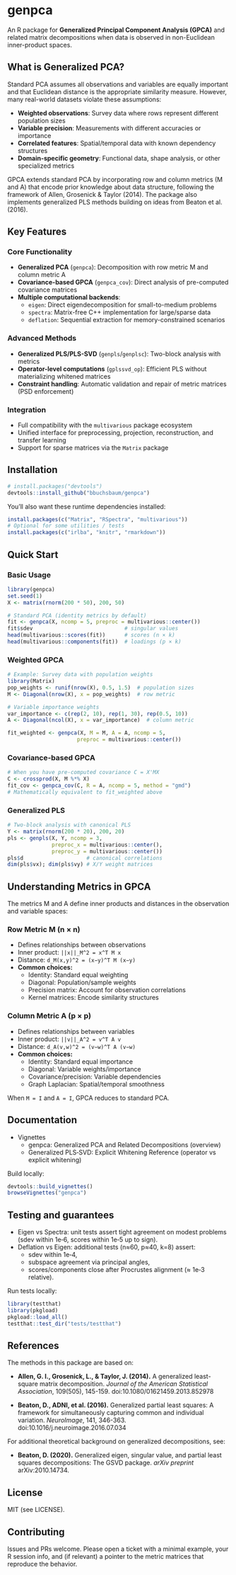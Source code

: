 # genpca

An R package for **Generalized Principal Component Analysis (GPCA)** and related matrix decompositions when data is observed in non-Euclidean inner-product spaces. 

## What is Generalized PCA?

Standard PCA assumes all observations and variables are equally important and that Euclidean distance is the appropriate similarity measure. However, many real-world datasets violate these assumptions:

- **Weighted observations**: Survey data where rows represent different population sizes
- **Variable precision**: Measurements with different accuracies or importance
- **Correlated features**: Spatial/temporal data with known dependency structures  
- **Domain-specific geometry**: Functional data, shape analysis, or other specialized metrics

GPCA extends standard PCA by incorporating row and column metrics (M and A) that encode prior knowledge about data structure, following the framework of Allen, Grosenick & Taylor (2014). The package also implements generalized PLS methods building on ideas from Beaton et al. (2016).

## Key Features

### Core Functionality
- **Generalized PCA** (`genpca`): Decomposition with row metric M and column metric A
- **Covariance-based GPCA** (`genpca_cov`): Direct analysis of pre-computed covariance matrices
- **Multiple computational backends**:
  - `eigen`: Direct eigendecomposition for small-to-medium problems
  - `spectra`: Matrix-free C++ implementation for large/sparse data
  - `deflation`: Sequential extraction for memory-constrained scenarios

### Advanced Methods
- **Generalized PLS/PLS-SVD** (`genpls`/`genplsc`): Two-block analysis with metrics
- **Operator-level computations** (`gplssvd_op`): Efficient PLS without materializing whitened matrices
- **Constraint handling**: Automatic validation and repair of metric matrices (PSD enforcement)

### Integration
- Full compatibility with the `multivarious` package ecosystem
- Unified interface for preprocessing, projection, reconstruction, and transfer learning
- Support for sparse matrices via the `Matrix` package

## Installation

```r
# install.packages("devtools")
devtools::install_github("bbuchsbaum/genpca")
```

You’ll also want these runtime dependencies installed:

```r
install.packages(c("Matrix", "RSpectra", "multivarious"))
# Optional for some utilities / tests
install.packages(c("irlba", "knitr", "rmarkdown"))
```

## Quick Start

### Basic Usage

```r
library(genpca)
set.seed(1)
X <- matrix(rnorm(200 * 50), 200, 50)

# Standard PCA (identity metrics by default)
fit <- genpca(X, ncomp = 5, preproc = multivarious::center())
fit$sdev                             # singular values
head(multivarious::scores(fit))      # scores (n × k)
head(multivarious::components(fit))  # loadings (p × k)
```

### Weighted GPCA

```r
# Example: Survey data with population weights
library(Matrix)
pop_weights <- runif(nrow(X), 0.5, 1.5)  # population sizes
M <- Diagonal(nrow(X), x = pop_weights)  # row metric

# Variable importance weights  
var_importance <- c(rep(2, 10), rep(1, 30), rep(0.5, 10))
A <- Diagonal(ncol(X), x = var_importance)  # column metric

fit_weighted <- genpca(X, M = M, A = A, ncomp = 5, 
                      preproc = multivarious::center())
```

### Covariance-based GPCA

```r
# When you have pre-computed covariance C = X'MX
C <- crossprod(X, M %*% X)
fit_cov <- genpca_cov(C, R = A, ncomp = 5, method = "gmd")
# Mathematically equivalent to fit_weighted above
```

### Generalized PLS

```r
# Two-block analysis with canonical PLS
Y <- matrix(rnorm(200 * 20), 200, 20)
pls <- genpls(X, Y, ncomp = 3, 
              preproc_x = multivarious::center(), 
              preproc_y = multivarious::center())
pls$d                    # canonical correlations
dim(pls$vx); dim(pls$vy) # X/Y weight matrices
```

## Understanding Metrics in GPCA

The metrics M and A define inner products and distances in the observation and variable spaces:

### Row Metric M (n × n)
- Defines relationships between observations
- Inner product: `||x||_M^2 = x^T M x`
- Distance: `d_M(x,y)^2 = (x−y)^T M (x−y)`
- **Common choices:**
  - Identity: Standard equal weighting
  - Diagonal: Population/sample weights
  - Precision matrix: Account for observation correlations
  - Kernel matrices: Encode similarity structures

### Column Metric A (p × p)  
- Defines relationships between variables
- Inner product: `||v||_A^2 = v^T A v`
- Distance: `d_A(v,w)^2 = (v−w)^T A (v−w)`
- **Common choices:**
  - Identity: Standard equal importance
  - Diagonal: Variable weights/importance
  - Covariance/precision: Variable dependencies
  - Graph Laplacian: Spatial/temporal smoothness

When `M = I` and `A = I`, GPCA reduces to standard PCA.

## Documentation

- Vignettes
  - genpca: Generalized PCA and Related Decompositions (overview)
  - Generalized PLS‑SVD: Explicit Whitening Reference (operator vs explicit whitening)

Build locally:

```r
devtools::build_vignettes()
browseVignettes("genpca")
```

## Testing and guarantees

- Eigen vs Spectra: unit tests assert tight agreement on modest problems (sdev within 1e‑6, scores within 1e‑5 up to sign).
- Deflation vs Eigen: additional tests (n≈60, p≈40, k=8) assert:
  - sdev within 1e‑4,
  - subspace agreement via principal angles,
  - scores/components close after Procrustes alignment (≈ 1e‑3 relative).

Run tests locally:

```r
library(testthat)
library(pkgload)
pkgload::load_all()
testthat::test_dir("tests/testthat")
```

## References

The methods in this package are based on:

- **Allen, G. I., Grosenick, L., & Taylor, J. (2014).** A generalized least-square matrix decomposition. *Journal of the American Statistical Association*, 109(505), 145-159. doi:10.1080/01621459.2013.852978

- **Beaton, D., ADNI, et al. (2016).** Generalized partial least squares: A framework for simultaneously capturing common and individual variation. *NeuroImage*, 141, 346-363. doi:10.1016/j.neuroimage.2016.07.034

For additional theoretical background on generalized decompositions, see:

- **Beaton, D. (2020).** Generalized eigen, singular value, and partial least squares decompositions: The GSVD package. *arXiv preprint* arXiv:2010.14734.

## License

MIT (see LICENSE).

## Contributing

Issues and PRs welcome. Please open a ticket with a minimal example, your R session info, and (if relevant) a pointer to the metric matrices that reproduce the behavior.


